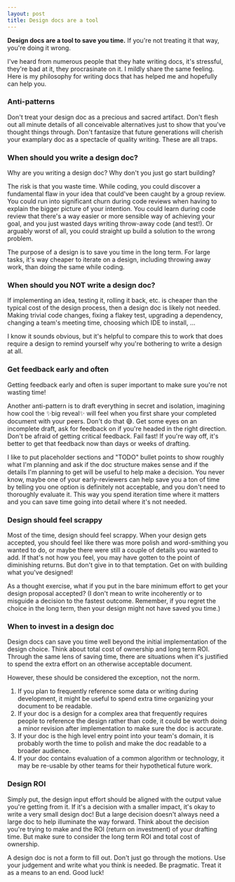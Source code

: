 ```yaml
---
layout: post
title: Design docs are a tool
---
```


**Design docs are a tool to save you time.** If you're not treating it that way, you're doing it wrong.

I've heard from numerous people that they hate writing docs, it's stressful, they're bad at it, they procrasinate on it. I mildly share the same feeling. Here is my philosophy for writing docs that has helped me and hopefully can help you.

### Anti-patterns

Don't treat your design doc as a precious and sacred artifact. Don't flesh out all minute details of all conceivable alternatives just to show that you've thought things through. Don't fantasize that future generations will cherish your examplary doc as a spectacle of quality writing. These are all traps.

### When should you write a design doc?

Why are you writing a design doc? Why don't you just go start building?

The risk is that you waste time. While coding, you could discover a fundamental flaw in your idea that could've been caught by a group review. You could run into significant churn during code reviews when having to explain the bigger picture of your intention. You could learn during code review that there's a way easier or more sensible way of achieving your goal, and you just wasted days writing throw-away code (and test!). Or arguably worst of all, you could straight up build a solution to the wrong problem.

The purpose of a design is to save you time in the long term. For large tasks, it's way cheaper to iterate on a design, including throwing away work, than doing the same while coding.

### When should you NOT write a design doc?

If implementing an idea, testing it, rolling it back, etc. is cheaper than the typical cost of the design process, then a design doc is likely not needed. Making trivial code changes, fixing a flakey test, upgrading a dependency, changing a team's meeting time, choosing which IDE to install, ...

I know it sounds obvious, but it's helpful to compare this to work that does require a design to remind yourself why you're bothering to write a design at all.

### Get feedback early and often

Getting feedback early and often is super important to make sure you're not wasting time!

Another anti-pattern is to draft everything in secret and isolation, imagining how cool the ✨big reveal✨ will feel when you first share your completed document with your peers. Don't do that 😅. Get some eyes on an incomplete draft, ask for feedback on if you're headed in the right direction. Don't be afraid of getting critical feedback. Fail fast! If you're way off, it's better to get that feedback now than days or weeks of drafting.

I like to put placeholder sections and "TODO" bullet points to show roughly what I'm planning and ask if the doc structure makes sense and if the details I'm planning to get will be useful to help make a decision. You never know, maybe one of your early-reviewers can help save you a ton of time by telling you one option is definitely not acceptable, and you don't need to thoroughly evaluate it. This way you spend iteration time where it matters and you can save time going into detail where it's not needed.

### Design should feel scrappy

Most of the time, design should feel scrappy. When your design gets accepted, you should feel like there was more polish and word-smithing you wanted to do, or maybe there were still a couple of details you wanted to add. If that's not how you feel, you may have gotten to the point of diminishing returns. But don't give in to that temptation. Get on with building what you've designed!

As a thought exercise, what if you put in the bare minimum effort to get your design proposal accepted? (I don't mean to write incoherently or to misguide a decision to the fastest outcome. Remember, if you regret the choice in the long term, then your design might not have saved you time.)

### When to invest in a design doc

Design docs can save you time well beyond the initial implementation of the design choice. Think about total cost of ownership and long term ROI. Through the same lens of saving time, there are situations when it's justified to spend the extra effort on an otherwise acceptable document.

However, these should be considered the exception, not the norm.

1. If you plan to frequently reference some data or writing during development, it might be useful to spend extra time organizing your document to be readable.
1. If your doc is a design for a complex area that frequently requires people to reference the design rather than code, it could be worth doing a minor revision after implementation to make sure the doc is accurate.
1. If your doc is the high level entry point into your team's domain, it is probably worth the time to polish and make the doc readable to a broader audience.
1. If your doc contains evaluation of a common algorithm or technology, it may be re-usable by other teams for their hypothetical future work.

### Design ROI

Simply put, the design input effort should be aligned with the output value you're getting from it. If it's a decision with a smaller impact, it's okay to write a very small design doc! But a large decision doesn't always need a large doc to help illuminate the way forward. Think about the decision you're trying to make and the ROI (return on investment) of your drafting time. But make sure to consider the long term ROI and total cost of ownership.

A design doc is not a form to fill out. Don't just go through the motions. Use your judgement and write what you think is needed. Be pragmatic. Treat it as a means to an end. Good luck!
